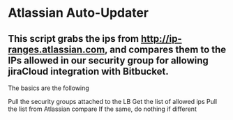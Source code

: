 # Atlassian Auto-Updater

## This script grabs the ips from http://ip-ranges.atlassian.com, and compares them to the IPs allowed in our security group for allowing jiraCloud integration with Bitbucket.

The basics are the following

Pull the security groups attached to the LB
Get the list of allowed ips
Pull the list from Atlassian
compare If the same, do nothing
if different 